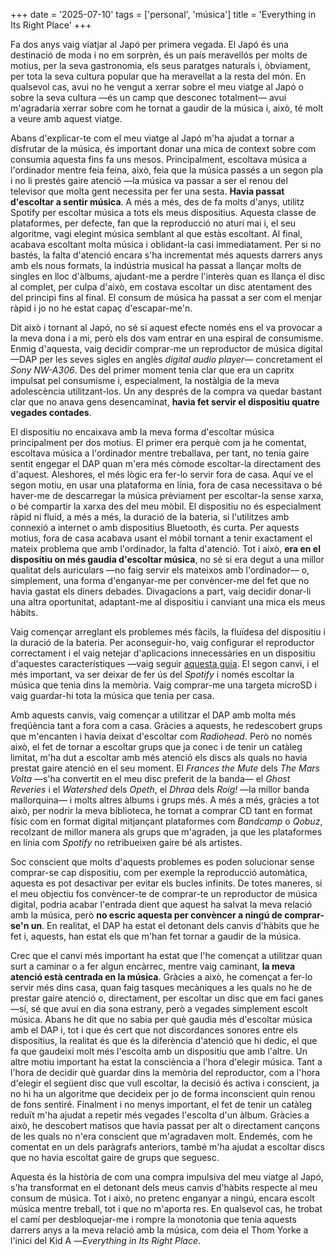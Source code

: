 +++
date = '2025-07-10'
tags = ['personal', 'música']
title = 'Everything in Its Right Place'
+++

Fa dos anys vaig viatjar al Japó per primera vegada. El Japó és una destinació de moda i no em sorprèn, és un país meravellós per molts de motius, per la seva gastronomia, els seus paratges naturals i, òbviament, per tota la seva cultura popular que ha meravellat a la resta del món. En qualsevol cas, avui no he vengut a xerrar sobre el meu viatge al Japó o sobre la seva cultura —és un camp que desconec totalment— avui m'agradaria xerrar sobre com he tornat a gaudir de la música i, això, té molt a veure amb aquest viatge.

Abans d'explicar-te com el meu viatge al Japó m'ha ajudat a tornar a disfrutar de la música, és important donar una mica de context sobre com consumia aquesta fins fa uns mesos. Principalment, escoltava música a l'ordinador mentre feia feina, això, feia que la música passés a un segon pla i no li prestés gaire atenció —la música va passar a ser el renou del televisor que molta gent necessita per fer una sesta. **Havia passat d'escoltar a sentir música**. A més a més, des de fa molts d'anys, utilitz Spotify per escoltar música a tots els meus dispositius. Aquesta classe de plataformes, per defecte, fan que la reproducció no aturi mai i, el seu algoritme, vagi elegint música semblant al que estàs escoltant. Al final, acabava escoltant molta música i oblidant-la casi immediatament. Per si no bastés, la falta d'atenció encara s'ha incrementat més aquests darrers anys amb els nous formats, la indústria musical ha passat a llançar molts de singles en lloc d'àlbums, ajudant-me a perdre l'interès quan es llança el disc al complet, per culpa d'això, em costava escoltar un disc atentament des del principi fins al final. El consum de música ha passat a ser com el menjar ràpid i jo no he estat capaç d'escapar-me'n.

Dit això i tornant al Japó, no sé si aquest efecte només ens el va provocar a la meva dona i a mi, però els dos vam entrar en una espiral de consumisme. Enmig d'aquesta, vaig decidir comprar-me un reproductor de música digital —DAP per les seves sigles en anglès *digital audio player*— concretament el *Sony NW-A306*. Des del primer moment tenia clar que era un capritx impulsat pel consumisme i, especialment, la nostàlgia de la meva adolescència utilitzant-los. Un any després de la compra va quedar bastant clar que no anava gens desencaminat, **havia fet servir el dispositiu quatre vegades contades**.

El dispositiu no encaixava amb la meva forma d'escoltar música principalment per dos motius. El primer era perquè com ja he comentat, escoltava música a l'ordinador mentre treballava, per tant, no tenia gaire sentit engegar el DAP quan m'era més còmode escoltar-la directament des d'aquest. Aleshores, el més lògic era fer-lo servir fora de casa. Aquí ve el segon motiu, en usar una plataforma en línia, fora de casa necessitava o bé haver-me de descarregar la música prèviament per escoltar-la sense xarxa, o bé compartir la xarxa des del meu mòbil. El dispositiu no és especialment ràpid ni fluid, a més a més, la duració de la bateria, si l'utilitzes amb connexió a internet o amb dispositius Bluetooth, és curta. Per aquests motius, fora de casa acabava usant el mòbil tornant a tenir exactament el mateix problema que amb l'ordinador, la falta d'atenció. Tot i això, **era en el dispositiu on més gaudia d'escoltar música**, no sé si era degut a una millor qualitat dels auriculars —no faig servir els mateixos amb l'ordinador— o, simplement, una forma d'enganyar-me per convèncer-me del fet que no havia gastat els diners debades. Divagacions a part, vaig decidir donar-li una altra oportunitat, adaptant-me al dispositiu i canviant una mica els meus hàbits.

Vaig començar arreglant els problemes més fàcils, la fluïdesa del dispositiu i la duració de la bateria. Per aconseguir-ho, vaig configurar el reproductor correctament i el vaig netejar d'aplicacions innecessàries en un dispositiu d'aquestes característiques —vaig seguir [aquesta guia](https://www.head-fi.org/threads/sony-wm1am2-and-wm1zm2-android-walkman-optimization-guide.962975/).
El segon canvi, i el més important, va ser deixar de fer ús del *Spotify* i només escoltar la música que tenia dins la memòria. Vaig comprar-me una targeta microSD i vaig guardar-hi tota la música que tenia per casa.

Amb aquests canvis, vaig començar a utilitzar el DAP amb molta més freqüència tant a fora com a casa. Gràcies a aquests, he redescobert grups que m'encanten i havia deixat d'escoltar com *Radiohead*. Però no només això, el fet de tornar a escoltar grups que ja conec i de tenir un catàleg limitat, m'ha dut a escoltar amb més atenció els discs als quals no havia prestat gaire atenció en el seu moment. El *Frances the Mute* dels *The Mars Volta* —s'ha convertit en el meu disc preferit de la banda— el *Ghost Reveries* i el *Watershed* dels *Opeth*, el *Dhraa* dels *Roig!* —la millor banda mallorquina— i molts altres àlbums i grups més. A més a més, gràcies a tot això, per nodrir la meva biblioteca, he tornat a comprar CD tant en format físic com en format digital mitjançant plataformes com *Bandcamp* o *Qobuz*, recolzant de millor manera als grups que m'agraden, ja que les plataformes en línia com *Spotify* no retribueixen gaire bé als artistes.

Soc conscient que molts d'aquests problemes es poden solucionar sense comprar-se cap dispositiu, com per exemple la reproducció automàtica, aquesta es pot desactivar per evitar els bucles infinits. De totes maneres, si el meu objectiu fos convèncer-te de comprar-te un reproductor de música digital, podria acabar l'entrada dient que aquest ha salvat la meva relació amb la música, però **no escric aquesta per convèncer a ningú de comprar-se'n un**. En realitat, el DAP ha estat el detonant dels canvis d'hàbits que he fet i, aquests, han estat els que m'han fet tornar a gaudir de la música.

Crec que el canvi més important ha estat que l'he començat a utilitzar quan surt a caminar o a fer algun encàrrec, mentre vaig caminant, **la meva atenció està centrada en la música**. Gràcies a això, he començat a fer-lo servir més dins casa, quan faig tasques mecàniques a les quals no he de prestar gaire atenció o, directament, per escoltar un disc que em faci ganes —sí, sé que avui en dia sona estrany, però a vegades simplement escolt música. Abans he dit que no sabia per què gaudia més d'escoltar música amb el DAP i, tot i que és cert que not discordances sonores entre els dispositius, la realitat és que és la diferència d'atenció que hi dedic, el que fa que gaudeixi molt més l'escolta amb un dispositiu que amb l'altre.
Un altre motiu important ha estat la consciència a l'hora d'elegir música. Tant a l'hora de decidir què guardar dins la memòria del reproductor, com a l'hora d'elegir el següent disc que vull escoltar, la decisió és activa i conscient, ja no hi ha un algoritme que decideix per jo de forma inconscient quin renou de fons sentiré.
Finalment i no menys important, el fet de tenir un catàleg reduït m'ha ajudat a repetir més vegades l'escolta d'un àlbum. Gràcies a això, he descobert matisos que havia passat per alt o directament cançons de les quals no n'era conscient que m'agradaven molt. Endemés, com he comentat en un dels paràgrafs anteriors, també m'ha ajudat a escoltar discs que no havia escoltat gaire de grups que seguesc.

Aquesta és la història de com una compra impulsiva del meu viatge al Japó, s'ha transformat en el detonant dels meus canvis d'hàbits respecte al meu consum de música. Tot i això, no pretenc enganyar a ningú, encara escolt música mentre treball, tot i que no m'aporta res. En qualsevol cas, he trobat el camí per desbloquejar-me i rompre la monotonia que tenia aquests darrers anys a la meva relació amb la música, com deia el Thom Yorke a l'inici del Kid A —*Everything in Its Right Place*.
